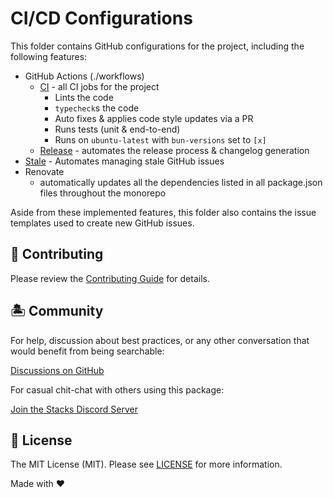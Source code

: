 # CI/CD Configurations

This folder contains GitHub configurations for the project, including the following features:

- GitHub Actions (./workflows)
  - [CI][CI] - all CI jobs for the project
    - Lints the code
    - `typecheck`s the code
    - Auto fixes & applies code style updates via a PR
    - Runs tests (unit & end-to-end)
    - Runs on `ubuntu-latest` with `bun-versions` set to `[x]`
  - [Release][Release] - automates the release process & changelog generation
- [Stale][Stale] - Automates managing stale GitHub issues
- Renovate
  - automatically updates all the dependencies listed in all package.json files throughout the monorepo

Aside from these implemented features, this folder also contains the issue templates used to create new GitHub issues.

## 🚜 Contributing

Please review the [Contributing Guide](https://github.com/stacksjs/contributing) for details.

## 🏝 Community

For help, discussion about best practices, or any other conversation that would benefit from being searchable:

[Discussions on GitHub](https://github.com/stacksjs/stacks/discussions)

For casual chit-chat with others using this package:

[Join the Stacks Discord Server](https://discord.ow3.org)

## 📄 License

The MIT License (MIT). Please see [LICENSE](../LICENSE.md) for more information.

Made with ❤️

[CI]: ./workflows/ci.yml
[Release]: ./workflows/release.yml
[Stale]: ./stale.yml
